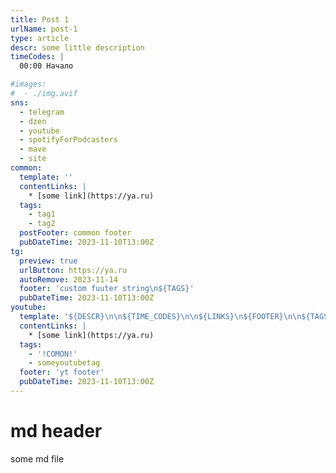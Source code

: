```yaml
---
title: Post 1
urlName: post-1
type: article
descr: some little description
timeCodes: |
  00:00 Начало

#images:
#  - ./img.avif
sns:
  - telegram
  - dzen
  - youtube
  - spotifyForPodcasters
  - mave
  - site
common:
  template: ''
  contentLinks: |
    * [some link](https://ya.ru)
  tags:
    - tag1
    - tag2
  postFooter: common footer
  pubDateTime: 2023-11-10T13:00Z
tg:
  preview: true
  urlButton: https://ya.ru
  autoRemove: 2023-11-14
  footer: 'custom fuuter string\n${TAGS}'
  pubDateTime: 2023-11-10T13:00Z
youtube:
  template: '${DESCR}\n\n${TIME_CODES}\n\n${LINKS}\n${FOOTER}\n\n${TAGS}'
  contentLinks: |
    * [some link](https://ya.ru)
  tags:
    - '!COMON!'
    - someyoutubetag
  footer: 'yt footer'
  pubDateTime: 2023-11-10T13:00Z
---
```


# md header

some md file
